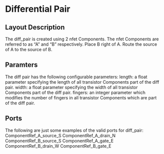 # Differential Pair
## Layout Description
The diff_pair is created using 2 nfet Components. The nfet Components are referred to as “A” and “B” respectively. Place B right of A. Route the source of A to the source of B.
## Paramters
The diff pair has the following configurable parameters:
length: a float parameter specifying the length of all transistor Components part of the diff pair.
width: a float parameter specifying the width of all transistor Components part of the diff pair.
fingers: an integer parameter which modifies the number of fingers in all transistor Components which are part of the diff pair.
## Ports
The following are just some examples of the valid ports for diff_pair:
ComponentRef_A_source_S
ComponentRef_A_drain_N
ComponentRef_B_source_S
ComponentRef_A_gate_E
ComponentRef_B_drain_W
ComponentRef_B_gate_E
